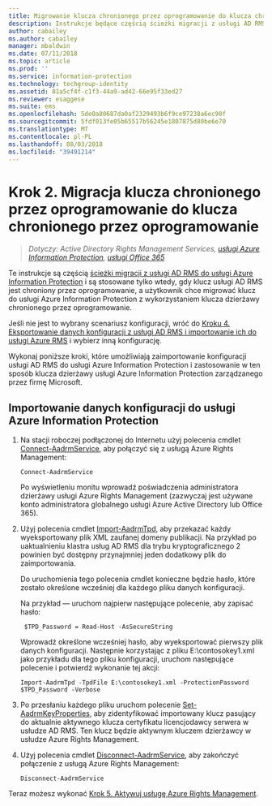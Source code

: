 ```yaml
---
title: Migrowanie klucza chronionego przez oprogramowanie do klucza chronionego przez oprogramowanie — AIP
description: Instrukcje będące częścią ścieżki migracji z usługi AD RMS do usługi Azure Information Protection, stosowane tylko wtedy, gdy klucz usługi AD RMS jest chroniony przez oprogramowanie, a użytkownik chce migrować klucz do usługi Azure Information Protection z wykorzystaniem klucza dzierżawy chronionego przez oprogramowanie.
author: cabailey
ms.author: cabailey
manager: mbaldwin
ms.date: 07/11/2018
ms.topic: article
ms.prod: ''
ms.service: information-protection
ms.technology: techgroup-identity
ms.assetid: 81a5cf4f-c1f3-44a9-ad42-66e95f33ed27
ms.reviewer: esaggese
ms.suite: ems
ms.openlocfilehash: 5de0a80687da0af2329493b6f9ce97238a6ec90f
ms.sourcegitcommit: 5fdf013fe05b65517b56245e1807875d80be6e70
ms.translationtype: MT
ms.contentlocale: pl-PL
ms.lasthandoff: 08/03/2018
ms.locfileid: "39491214"
---
```

# <a name="step-2-software-protected-key-to-software-protected-key-migration"></a>Krok 2. Migracja klucza chronionego przez oprogramowanie do klucza chronionego przez oprogramowanie

>*Dotyczy: Active Directory Rights Management Services, [usługi Azure Information Protection](https://azure.microsoft.com/pricing/details/information-protection), [usługi Office 365](http://download.microsoft.com/download/E/C/F/ECF42E71-4EC0-48FF-AA00-577AC14D5B5C/Azure_Information_Protection_licensing_datasheet_EN-US.pdf)*


Te instrukcje są częścią [ścieżki migracji z usługi AD RMS do usługi Azure Information Protection](migrate-from-ad-rms-to-azure-rms.md) i są stosowane tylko wtedy, gdy klucz usługi AD RMS jest chroniony przez oprogramowanie, a użytkownik chce migrować klucz do usługi Azure Information Protection z wykorzystaniem klucza dzierżawy chronionego przez oprogramowanie. 

Jeśli nie jest to wybrany scenariusz konfiguracji, wróć do [Kroku 4. Eksportowanie danych konfiguracji z usługi AD RMS i importowanie ich do usługi Azure RMS](migrate-from-ad-rms-phase2.md#step-4-export-configuration-data-from-ad-rms-and-import-it-to-azure-information-protection) i wybierz inną konfigurację.

Wykonaj poniższe kroki, które umożliwiają zaimportowanie konfiguracji usługi AD RMS do usługi Azure Information Protection i zastosowanie w ten sposób klucza dzierżawy usługi Azure Information Protection zarządzanego przez firmę Microsoft.

## <a name="to-import-the-configuration-data-to-azure-information-protection"></a>Importowanie danych konfiguracji do usługi Azure Information Protection

1. Na stacji roboczej podłączonej do Internetu użyj polecenia cmdlet [Connect-AadrmService](/powershell/aadrm/vlatest/connect-aadrmservice), aby połączyć się z usługą Azure Rights Management:

    ```
    Connect-AadrmService
    ```
    Po wyświetleniu monitu wprowadź poświadczenia administratora dzierżawy usługi Azure Rights Management (zazwyczaj jest używane konto administratora globalnego usługi Azure Active Directory lub Office 365).

2. Użyj polecenia cmdlet [Import-AadrmTpd](/powershell/aadrm/vlatest/import-aadrmtpd), aby przekazać każdy wyeksportowany plik XML zaufanej domeny publikacji. Na przykład po uaktualnieniu klastra usług AD RMS dla trybu kryptograficznego 2 powinien być dostępny przynajmniej jeden dodatkowy plik do zaimportowania. 
    
    Do uruchomienia tego polecenia cmdlet konieczne będzie hasło, które zostało określone wcześniej dla każdego pliku danych konfiguracji. 
    
    Na przykład — uruchom najpierw następujące polecenie, aby zapisać hasło:
    
        $TPD_Password = Read-Host -AsSecureString
    
    Wprowadź określone wcześniej hasło, aby wyeksportować pierwszy plik danych konfiguracji. Następnie korzystając z pliku E:\contosokey1.xml jako przykładu dla tego pliku konfiguracji, uruchom następujące polecenie i potwierdź wykonanie tej akcji:
    ```
    Import-AadrmTpd -TpdFile E:\contosokey1.xml -ProtectionPassword $TPD_Password -Verbose
    ```
    
3. Po przesłaniu każdego pliku uruchom polecenie [Set-AadrmKeyProperties](/powershell/module/aadrm/set-aadrmkeyproperties), aby zidentyfikować importowany klucz pasujący do aktualnie aktywnego klucza certyfikatu licencjodawcy serwera w usłudze AD RMS. Ten klucz będzie aktywnym kluczem dzierżawcy w usłudze Azure Rights Management.

4.  Użyj polecenia cmdlet [Disconnect-AadrmService](/powershell/aadrm/vlatest/disconnect-aadrmservice), aby zakończyć połączenie z usługą Azure Rights Management:

    ```
    Disconnect-AadrmService
    ```

Teraz możesz wykonać [Krok 5. Aktywuj usługę Azure Rights Management](migrate-from-ad-rms-phase2.md#step-5-activate-the-azure-rights-management-service).



